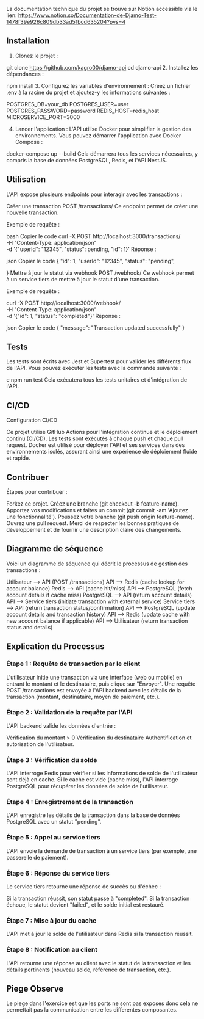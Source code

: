 
La documentation technique du projet se trouve sur Notion accessible via le lien: https://www.notion.so/Documentation-de-Djamo-Test-1478f39e926c809db33ad51bcd635204?pvs=4

## Installation

1. Clonez le projet :

git clone https://github.com/kagro00/djamo-api
cd djamo-api
2. Installez les dépendances :

npm install
3. Configurez les variables d'environnement :
Créez un fichier .env à la racine du projet et ajoutez-y les informations suivantes :

POSTGRES_DB=your_db
POSTGRES_USER=user
POSTGRES_PASSWORD=password
REDIS_HOST=redis_host
MICROSERVICE_PORT=3000

4. Lancer l'application :
L'API utilise Docker pour simplifier la gestion des environnements. Vous pouvez démarrer l'application avec Docker Compose :


docker-compose up --build
Cela démarrera tous les services nécessaires, y compris la base de données PostgreSQL, Redis, et l'API NestJS.

## Utilisation
L'API expose plusieurs endpoints pour interagir avec les transactions :

Créer une transaction
POST /transactions/
Ce endpoint permet de créer une nouvelle transaction.

Exemple de requête :

bash
Copier le code
curl -X POST http://localhost:3000/transactions/ \
    -H "Content-Type: application/json" \
    -d '{"userId": "12345", "status": pending, "id": 1}'
Réponse :

json
Copier le code
{
    "id": 1,
    "userId": "12345",
    "status": "pending",
   
}
Mettre à jour le statut via webhook
POST /webhook/
Ce webhook permet à un service tiers de mettre à jour le statut d'une transaction.

Exemple de requête :


curl -X POST http://localhost:3000/webhook/ \
    -H "Content-Type: application/json" \
    -d '{"id": 1, "status": "completed"}'
Réponse :

json
Copier le code
{
    "message": "Transaction updated successfully"
}

## Tests
Les tests sont écrits avec Jest et Supertest pour valider les différents flux de l'API. Vous pouvez exécuter les tests avec la commande suivante :

e
npm run test
Cela exécutera tous les tests unitaires et d'intégration de l'API.

## CI/CD
Configuration CI/CD

Ce projet utilise GitHub Actions pour l'intégration continue et le déploiement continu (CI/CD). Les tests sont exécutés à chaque push et chaque pull request. Docker est utilisé pour déployer l'API et ses services dans des environnements isolés, assurant ainsi une expérience de déploiement fluide et rapide.

## Contribuer
Étapes pour contribuer :

Forkez ce projet.
Créez une branche (git checkout -b feature-name).
Apportez vos modifications et faites un commit (git commit -am 'Ajoutez une fonctionnalité').
Poussez votre branche (git push origin feature-name).
Ouvrez une pull request.
Merci de respecter les bonnes pratiques de développement et de fournir une description claire des changements.

## Diagramme de séquence
Voici un diagramme de séquence qui décrit le processus de gestion des transactions :


Utilisateur --> API (POST /transactions)
API --> Redis (cache lookup for account balance)
Redis --> API (cache hit/miss)
API --> PostgreSQL (fetch account details if cache miss)
PostgreSQL --> API (return account details)
API --> Service tiers (initiate transaction with external service)
Service tiers --> API (return transaction status/confirmation)
API --> PostgreSQL (update account details and transaction history)
API --> Redis (update cache with new account balance if applicable)
API --> Utilisateur (return transaction status and details)

## Explication du Processus

### Étape 1 : Requête de transaction par le client
L'utilisateur initie une transaction via une interface (web ou mobile) en entrant le montant et le destinataire, puis clique sur "Envoyer". Une requête POST /transactions est envoyée à l'API backend avec les détails de la transaction (montant, destinataire, moyen de paiement, etc.).

### Étape 2 : Validation de la requête par l'API
L'API backend valide les données d'entrée :

Vérification du montant > 0
Vérification du destinataire
Authentification et autorisation de l'utilisateur.

### Étape 3 : Vérification du solde
L'API interroge Redis pour vérifier si les informations de solde de l'utilisateur sont déjà en cache. Si le cache est vide (cache miss), l'API interroge PostgreSQL pour récupérer les données de solde de l'utilisateur.

### Étape 4 : Enregistrement de la transaction
L'API enregistre les détails de la transaction dans la base de données PostgreSQL avec un statut "pending".

### Étape 5 : Appel au service tiers
L'API envoie la demande de transaction à un service tiers (par exemple, une passerelle de paiement).

### Étape 6 : Réponse du service tiers
Le service tiers retourne une réponse de succès ou d'échec :

Si la transaction réussit, son statut passe à "completed".
Si la transaction échoue, le statut devient "failed", et le solde initial est restauré.
### Étape 7 : Mise à jour du cache
L'API met à jour le solde de l'utilisateur dans Redis si la transaction réussit.

### Étape 8 : Notification au client
L'API retourne une réponse au client avec le statut de la transaction et les détails pertinents (nouveau solde, référence de transaction, etc.).

## Piege Observe
Le piege dans l'exercice est que les ports ne sont pas exposes donc cela ne permettait pas la communication entre les differentes composantes.
